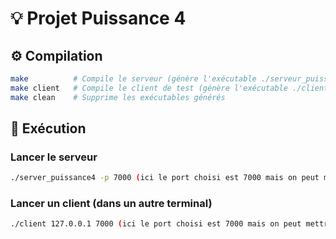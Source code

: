 # 💡 Projet Puissance 4 

## ⚙️ Compilation

```bash
make          # Compile le serveur (génère l'exécutable ./serveur_puissance4) + à faire dans le terminal serveur
make client   # Compile le client de test (génère l'exécutable ./client) + à faire dans le terminal client
make clean    # Supprime les exécutables générés
```
## 🚀 Exécution

### Lancer le serveur

```bash
./server_puissance4 -p 7000 (ici le port choisi est 7000 mais on peut mettre ce que l'on veut)
```

### Lancer un client (dans un autre terminal)

```bash
./client 127.0.0.1 7000 (ici le port choisi est 7000 mais on peut mettre ce que l'on veut)
```
